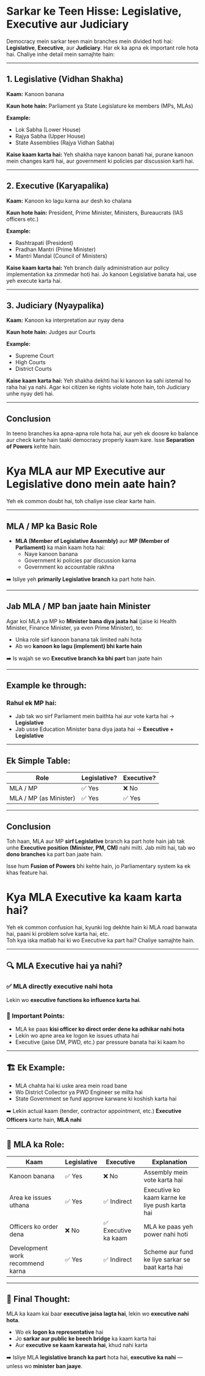 # Sarkar ke Teen Hisse: Legislative, Executive aur Judiciary

Democracy mein sarkar teen main branches mein divided hoti hai: **Legislative**, **Executive**, aur **Judiciary**. Har ek ka apna ek important role hota hai. Chaliye inhe detail mein samajhte hain:

---

## 1. Legislative (Vidhan Shakha)

**Kaam:** Kanoon banana

**Kaun hote hain:** Parliament ya State Legislature ke members (MPs, MLAs)

**Example:**
- Lok Sabha (Lower House)
- Rajya Sabha (Upper House)
- State Assemblies (Rajya Vidhan Sabha)

**Kaise kaam karta hai:**
Yeh shakha naye kanoon banati hai, purane kanoon mein changes karti hai, aur government ki policies par discussion karti hai.

---

## 2. Executive (Karyapalika)

**Kaam:** Kanoon ko lagu karna aur desh ko chalana

**Kaun hote hain:** President, Prime Minister, Ministers, Bureaucrats (IAS officers etc.)

**Example:**
- Rashtrapati (President)
- Pradhan Mantri (Prime Minister)
- Mantri Mandal (Council of Ministers)

**Kaise kaam karta hai:**
Yeh branch daily administration aur policy implementation ka zimmedar hoti hai. Jo kanoon Legislative banata hai, use yeh execute karta hai.

---

## 3. Judiciary (Nyaypalika)

**Kaam:** Kanoon ka interpretation aur nyay dena

**Kaun hote hain:** Judges aur Courts

**Example:**
- Supreme Court
- High Courts
- District Courts

**Kaise kaam karta hai:**
Yeh shakha dekhti hai ki kanoon ka sahi istemal ho raha hai ya nahi. Agar koi citizen ke rights violate hote hain, toh Judiciary unhe nyay deti hai.

---

## Conclusion

In teeno branches ka apna-apna role hota hai, aur yeh ek doosre ko balance aur check karte hain taaki democracy properly kaam kare. Isse **Separation of Powers** kehte hain.

# Kya MLA aur MP Executive aur Legislative dono mein aate hain?

Yeh ek common doubt hai, toh chaliye isse clear karte hain.

---

## MLA / MP ka Basic Role

- **MLA (Member of Legislative Assembly)** aur **MP (Member of Parliament)** ka main kaam hota hai:
  - Naye kanoon banana
  - Government ki policies par discussion karna
  - Government ko accountable rakhna

➡️ Isliye yeh **primarily Legislative branch** ka part hote hain.

---

## Jab MLA / MP ban jaate hain Minister

Agar koi MLA ya MP ko **Minister bana diya jaata hai** (jaise ki Health Minister, Finance Minister, ya even Prime Minister), to:

- Unka role sirf kanoon banana tak limited nahi hota
- Ab wo **kanoon ko lagu (implement) bhi karte hain**

➡️ Is wajah se wo **Executive branch ka bhi part** ban jaate hain

---

## Example ke through:

### Rahul ek MP hai:
- Jab tak wo sirf Parliament mein baithta hai aur vote karta hai → **Legislative**
- Jab usse Education Minister bana diya jaata hai → **Executive + Legislative**

---

## Ek Simple Table:

| Role                    | Legislative? | Executive? |
|-------------------------|--------------|------------|
| MLA / MP                | ✅ Yes       | ❌ No      |
| MLA / MP (as Minister)  | ✅ Yes       | ✅ Yes     |

---

## Conclusion

Toh haan, MLA aur MP **sirf Legislative** branch ka part hote hain jab tak unhe **Executive position (Minister, PM, CM)** nahi milti. Jab milti hai, tab wo **dono branches** ka part ban jaate hain.

Isse hum **Fusion of Powers** bhi kehte hain, jo Parliamentary system ka ek khas feature hai.

# Kya MLA Executive ka kaam karta hai?

Yeh ek common confusion hai, kyunki log dekhte hain ki MLA road banwata hai, paani ki problem solve karta hai, etc.  
Toh kya iska matlab hai ki wo Executive ka part hai? Chaliye samajhte hain.

---

## 🔍 MLA Executive hai ya nahi?

### ✅ **MLA directly executive nahi hota**  
Lekin wo **executive functions ko influence karta hai**.

### 📌 Important Points:

- MLA ke paas **kisi officer ko direct order dene ka adhikar nahi hota**
- Lekin wo apne area ke logon ke issues uthata hai
- Executive (jaise DM, PWD, etc.) par pressure banata hai ki kaam ho

---

## 🏗️ Ek Example:

- MLA chahta hai ki uske area mein road bane
- Wo District Collector ya PWD Engineer se milta hai
- State Government se fund approve karwane ki koshish karta hai

➡️ Lekin actual kaam (tender, contractor appointment, etc.) **Executive Officers** karte hain, **MLA nahi**

---

## 🤝 MLA ka Role:

| Kaam                             | Legislative | Executive | Explanation |
|----------------------------------|-------------|------------|-------------|
| Kanoon banana                   | ✅ Yes      | ❌ No      | Assembly mein vote karta hai |
| Area ke issues uthana           | ✅ Yes      | ✅ Indirect | Executive ko kaam karne ke liye push karta hai |
| Officers ko order dena          | ❌ No       | ✅ Executive ka kaam | MLA ke paas yeh power nahi hoti |
| Development work recommend karna| ✅ Yes      | ✅ Indirect | Scheme aur fund ke liye sarkar se baat karta hai |

---

## 📌 Final Thought:

MLA ka kaam kai baar **executive jaisa lagta hai**, lekin wo **executive nahi hota**.

- Wo ek **logon ka representative** hai
- Jo **sarkar aur public ke beech bridge** ka kaam karta hai
- Aur **executive se kaam karwata hai**, khud nahi karta

➡️ Isliye MLA **legislative branch ka part** hota hai, **executive ka nahi** — unless wo **minister ban jaaye**.
